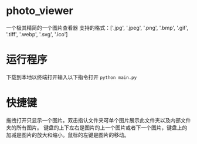 # photo_viewer
一个极其精简的一个图片查看器
支持的格式：['.jpg', '.jpeg', '.png', '.bmp', '.gif', '.tiff', '.webp', '.svg', '.ico']
# 运行程序
下载到本地以终端打开输入以下指令打开
```python main.py```
# 快捷键
拖拽打开只显示一个图片。双击指认文件夹可单个图片展示此文件夹以及内部文件夹的所有图片。
键盘的上下左右是图片的上一个图片或者下一个图片，键盘上的加减是图片的放大和缩小。鼠标的左键是图片的移动。
